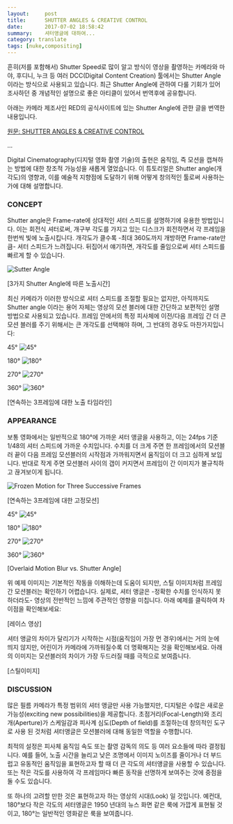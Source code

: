 ```yaml
---
layout:     post
title:      SHUTTER ANGLES & CREATIVE CONTROL
date:       2017-07-02 18:58:42
summary:    셔터앵글에 대하여...
category: translate
tags: [nuke,compositing]
---
```


흔히(저를 포함해서) Shutter Speed로 많이 알고 방식이 영상을 촬영하는 카메라와 마야, 후디니, 누크 등 여러 DCC(Digital Content Creation) 툴에서는  Shutter Angle이라는 방식으로 사용되고 있습니다. 최근 Shutter Angle에 관하여 다룰 기회가 있어 조사하던 중 개념적인 설명으로 좋은 아티클이 있어서 번역후에 공유합니다.

아래는 카메라 제조사인 RED의 공식사이트에 있는 Shutter Angle에 관한 글을 번역한 내용입니다.

[원문: SHUTTER ANGLES & CREATIVE CONTROL](http://www.red.com/learn/red-101/shutter-angle-tutorial)

...


Digital Cinematography(디지털 영화 촬영 기술)의 출현은 움직임, 즉 모션을 캡쳐하는 방법에 대한 창조적 가능성을 새롭게 열었습니다. 이 튜토리얼은 Shutter angle(개각도)의 영향과, 이를 예술적 지향점에 도달하기 위해 어떻게 창의적인 툴로써 사용하는 가에 대해 설명합니다.

### CONCEPT
Shutter angle은 Frame-rate에 상대적인 셔터 스피드를 설명하기에 유용한 방법입니다. 이는 회전식 셔터로써, 개구부 각도를 가지고 있는 디스크가 회전하면서 각 프레임을 한번씩 빛에 노출시킵니다. 개각도가 클수록 -최대 360도까지 개방하면 Frame-rate만큼- 셔터 스피드가 느려집니다. 뒤집어서 얘기하면, 개각도를 줄임으로써 셔터 스피드를 빠르게 할 수 있습니다.

![Sutter Angle](https://user-images.githubusercontent.com/25483610/27769016-ca3464b2-5f5b-11e7-9920-209b57af9b4b.png)

[3가지 Shutter Angle에 따른 노출시간]

최신 카메라가 이러한 방식으로 셔터 스피드를 조절할 필요는 없지만, 아직까지도 Shutter angle 이라는 용어 자체는 영상의 모션 블러에 대한 간단하고 보편적인 설명 방법으로 사용되고 있습니다. 프레임 안에서의 특정 피사체에 이전/다음 프레임 간 더 큰 모션 블러를 주기 위해서는 큰 개각도를 선택해야 하며, 그 반대의 경우도 마찬가지입니다:

45° ![45°](https://user-images.githubusercontent.com/25483610/27769013-c2a5478e-5f5b-11e7-9c92-d9be3bea59a3.png)

180° ![180°](https://user-images.githubusercontent.com/25483610/27769006-c25e2c8c-5f5b-11e7-8d07-eecc42592d09.png)

270° ![270°](https://user-images.githubusercontent.com/25483610/27769005-c25e28f4-5f5b-11e7-85bd-f63874724598.png)

360° ![360°](https://user-images.githubusercontent.com/25483610/27769007-c26126c6-5f5b-11e7-883c-cf925a9d5934.png)

[연속하는 3프레임에 대한 노출 타임라인]

### APPEARANCE
보통 영화에서는 일반적으로 180°에 가까운 셔터 앵글을 사용하고, 이는 24fps 기준 1/48의 셔터 스피드에 가까운 수치입니다. 수치를 더 크게 주면 한 프레임에서의 모션블러 끝이 다음 프레임 모션블러의 시작점과 가까워지면서 움직임이 더 크고 심하게 보입니다. 반대로 작게 주면 모션블러 사이의 갭이 커지면서 프레임이 간 이미지가 불규칙하고 끊겨보이게 됩니다.

![Frozen Motion for Three Successive Frames](https://user-images.githubusercontent.com/25483610/27769008-c2648dca-5f5b-11e7-86ce-25ac31ef9076.png)

[연속하는 3프레임에 대한 고정모션]

45° ![45°](https://user-images.githubusercontent.com/25483610/27769009-c274726c-5f5b-11e7-8d67-71d5dc96fb5f.png)

180° ![180°](https://user-images.githubusercontent.com/25483610/27769011-c28a45e2-5f5b-11e7-9f7c-ba7076ad0bd7.png)

270° ![270°](https://user-images.githubusercontent.com/25483610/27769012-c28bd380-5f5b-11e7-86d1-7cc679b96d0e.png)

360° ![360°](https://user-images.githubusercontent.com/25483610/27769010-c28a5ab4-5f5b-11e7-982a-0164d486e20c.png)

[Overlaid Motion Blur vs. Shutter Angle]


위 예제 이미지는 기본적인 작동을 이해하는데 도움이 되지만, 스틸 이미지처럼 프레임 간 모션블러는 확인하기 어렵습니다.
실제로, 셔터 앵글은 -정확한 수치를 인식하지 못하더라도- 영상의 전반적인 느낌에 주관적인 영향을 미칩니다. 아래 예제를 클릭하여 차이점을 확인해보세요:

[레이스 영상]

셔터 앵글의 차이가 달리기가 시작하는 시점(움직임이 가장 먼 경우)에서는 거의 눈에 띄지 않지만, 어린이가 카메라에 가까워질수록 더 명확해지는 것을 확인해보세요. 아래의 이미지는 모션블러의 차이가 가장 두드러질 때를 극적으로 보여줍니다.

[스틸이미지]

### DISCUSSION

많은 필름 카메라가 특정 범위의 셔터 앵글만 사용 가능했지만, 디지털은 수많은 새로운 가능성(exciting new possibilities)을 제공합니다. 초점거리(Focal-Length)와 조리개(Aperture)가 스케일감과 피사계 심도(Depth of field)를 조절하는데 창의적인 도구로 사용 된 것처럼 셔터앵글은 모션블러에 대해 동일한 역할을 수행합니다.

최적의 설정은 피사체 움직임 속도 또는 촬영 감독의 의도 등 여러 요소들에 따라 결정됩니다. 예를 들어, 노출 시간을 늘리고 낮은 조명에서 이미지 노이즈를 줄이거나 더 부드럽고 유동적인 움직임을 표현하고자 할 때 더 큰 각도의 셔터앵글을 사용할 수 있습니다. 또는 작은 각도를 사용하여 각 프레임마다 빠른 동작을 선명하게 보여주는 것에 중점을 둘 수도 있습니다.

또 하나의 고려할 만한 것은 표현하고자 하는 영상의 시대(Look) 일 것입니다. 예컨대, 180°보다 작은 각도의 셔터앵글은 1950 년대의 뉴스 화면 같은 룩에 가깝게 표현될 것이고, 180°는 일반적인 영화같은 룩을 보여줍니다.
